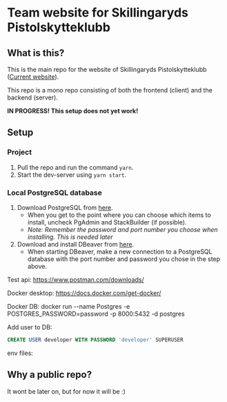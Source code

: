 # Team website for Skillingaryds Pistolskytteklubb
## What is this?
This is the main repo for the website of Skillingaryds Pistolskytteklubb ([Current website](https://www.laget.se/SPSK)).

This repo is a mono repo consisting of both the frontend (client) and the backend (server).

__IN PROGRESS! This setup does not yet work!__
## Setup
### Project
1. Pull the repo and run the command ```yarn```.
2. Start the dev-server using ```yarn start```.

### Local PostgreSQL database
1. Download PostgreSQL from [here](https://www.enterprisedb.com/downloads/postgres-postgresql-downloads).
    * When you get to the point where you can choose which items to install, uncheck PgAdmin and StackBuilder (if possible).
    * _Note: Remember the password and port number you choose when installing. This is needed later_
2. Download and install DBeaver from [here](https://dbeaver.io/download/).
    * When starting DBeaver, make a new connection to a PostgreSQL database with the port number and password you chose in the step above.


Test api: https://www.postman.com/downloads/

Docker desktop: https://docs.docker.com/get-docker/

Docker DB: docker run --name Postgres -e POSTGRES_PASSWORD=password -p 8000:5432 -d postgres

Add user to DB: 
```sql
CREATE USER developer WITH PASSWORD 'developer' SUPERUSER
```

env files:



## Why a public repo?
It wont be later on, but for now it will be :)

